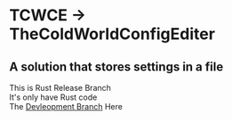 # TCWCE -> TheColdWorldConfigEditer
## A solution that stores settings in a file

This is Rust Release Branch <br>
It's  only have Rust code<br>
The [Devleopment Branch](https://github.com/TheColdWorld/TCWCE-Project/tree/main) Here
